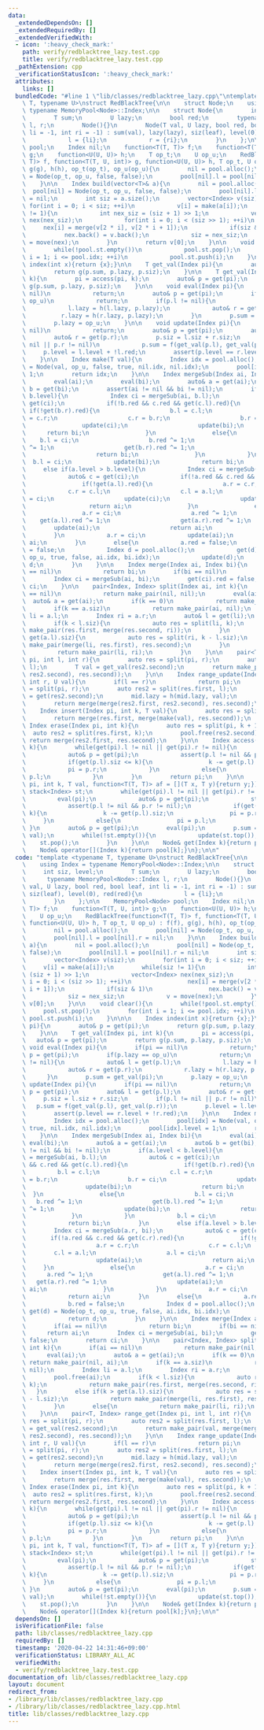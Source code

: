 ```yaml
---
data:
  _extendedDependsOn: []
  _extendedRequiredBy: []
  _extendedVerifiedWith:
  - icon: ':heavy_check_mark:'
    path: verify/redblacktree_lazy.test.cpp
    title: verify/redblacktree_lazy.test.cpp
  _pathExtension: cpp
  _verificationStatusIcon: ':heavy_check_mark:'
  attributes:
    links: []
  bundledCode: "#line 1 \"lib/classes/redblacktree_lazy.cpp\"\ntemplate <typename\
    \ T, typename U>\nstruct RedBlackTree{\n\n    struct Node;\n    using Index =\
    \ typename MemoryPool<Node>::Index;\n\n    struct Node{\n        int siz, level;\n\
    \        T sum;\n        U lazy;\n        bool red;\n        typename MemoryPool<Node>::Index\
    \ l, r;\n        Node(){}\n        Node(T val, U lazy, bool red, bool leaf, int\
    \ li = -1, int ri = -1) : sum(val), lazy(lazy), siz(leaf), level(0), red(red){\n\
    \            l = {li};\n            r = {ri};\n        }\n    };\n\n    MemoryPool<Node>\
    \ pool;\n    Index nil;\n    function<T(T, T)> f;\n    function<T(T, U, int)>\
    \ g;\n    function<U(U, U)> h;\n    T op_t;\n    U op_u;\n    RedBlackTree(function<T(T,\
    \ T)> f, function<T(T, U, int)> g, function<U(U, U)> h, T op_t, U op_u) : f(f),\
    \ g(g), h(h), op_t(op_t), op_u(op_u){\n        nil = pool.alloc();\n        pool[nil]\
    \ = Node(op_t, op_u, false, false);\n        pool[nil].l = pool[nil].r = nil;\n\
    \    }\n\n    Index build(vector<T>& a){\n        nil = pool.alloc();\n      \
    \  pool[nil] = Node(op_t, op_u, false, false);\n        pool[nil].l = pool[nil].r\
    \ = nil;\n        int siz = a.size();\n        vector<Index> v(siz);\n       \
    \ for(int i = 0; i < siz; ++i)\n            v[i] = make(a[i]);\n        while(siz\
    \ != 1){\n            int nex_siz = (siz + 1) >> 1;\n            vector<Index>\
    \ nex(nex_siz);\n            for(int i = 0; i < (siz >> 1); ++i)\n           \
    \     nex[i] = merge(v[2 * i], v[2 * i + 1]);\n            if(siz & 1)\n     \
    \           nex.back() = v.back();\n            siz = nex_siz;\n            v\
    \ = move(nex);\n        }\n        return v[0];\n    }\n\n    void clear(){\n\
    \        while(!pool.st.empty())\n            pool.st.pop();\n        for(int\
    \ i = 1; i <= pool.idx; ++i)\n            pool.st.push(i);\n    }\n\n\n    Index\
    \ index(int x){return {x};}\n\n    T get_val(Index pi){\n        auto& p = get(pi);\n\
    \        return g(p.sum, p.lazy, p.siz);\n    }\n\n    T get_val(Index pi, int\
    \ k){\n        pi = access(pi, k);\n        auto& p = get(pi);\n        return\
    \ g(p.sum, p.lazy, p.siz);\n    }\n\n    void eval(Index pi){\n        if(pi ==\
    \ nil)\n            return;\n        auto& p = get(pi);\n        if(p.lazy ==\
    \ op_u)\n            return;\n        if(p.l != nil){\n            auto& l = get(p.l);\n\
    \            l.lazy = h(l.lazy, p.lazy);\n            auto& r = get(p.r);\n  \
    \          r.lazy = h(r.lazy, p.lazy);\n        }\n        p.sum = get_val(pi);\n\
    \        p.lazy = op_u;\n    }\n\n    void update(Index pi){\n        if(pi ==\
    \ nil)\n            return;\n        auto& p = get(pi);\n        auto& l = get(p.l);\n\
    \        auto& r = get(p.r);\n        p.siz = l.siz + r.siz;\n        if(p.l !=\
    \ nil || p.r != nil)\n            p.sum = f(get_val(p.l), get_val(p.r));\n   \
    \     p.level = l.level + !l.red;\n        assert(p.level == r.level + !r.red);\n\
    \    }\n\n    Index make(T val){\n        Index idx = pool.alloc();\n        pool[idx]\
    \ = Node(val, op_u, false, true, nil.idx, nil.idx);\n        pool[idx].level =\
    \ 1;\n        return idx;\n    }\n\n    Index mergeSub(Index ai, Index bi){\n\
    \        eval(ai);\n        eval(bi);\n        auto& a = get(ai);\n        auto&\
    \ b = get(bi);\n        assert(ai != nil && bi != nil);\n        if(a.level <\
    \ b.level){\n            Index ci = mergeSub(ai, b.l);\n            auto& c =\
    \ get(ci);\n            if(!b.red && c.red && get(c.l).red){\n               \
    \ if(!get(b.r).red){\n                    b.l = c.l;\n                    c.l\
    \ = c.r;\n                    c.r = b.r;\n                    b.r = ci;\n    \
    \                update(ci);\n                    update(bi);\n              \
    \      return bi;\n                }\n                else{\n                \
    \    b.l = ci;\n                    b.red ^= 1;\n                    get(b.l).red\
    \ ^= 1;\n                    get(b.r).red ^= 1;\n                    update(bi);\n\
    \                    return bi;\n                }\n            }\n          \
    \  b.l = ci;\n            update(bi);\n            return bi;\n        }\n   \
    \     else if(a.level > b.level){\n            Index ci = mergeSub(a.r, bi);\n\
    \            auto& c = get(ci);\n            if(!a.red && c.red && get(c.r).red){\n\
    \                if(!get(a.l).red){\n                    a.r = c.r;\n        \
    \            c.r = c.l;\n                    c.l = a.l;\n                    a.l\
    \ = ci;\n                    update(ci);\n                    update(ai);\n  \
    \                  return ai;\n                }\n                else{\n    \
    \                a.r = ci;\n                    a.red ^= 1;\n                \
    \    get(a.l).red ^= 1;\n                    get(a.r).red ^= 1;\n            \
    \        update(ai);\n                    return ai;\n                }\n    \
    \        }\n            a.r = ci;\n            update(ai);\n            return\
    \ ai;\n        }\n        else{\n            a.red = false;\n            b.red\
    \ = false;\n            Index d = pool.alloc();\n            get(d) = Node(op_t,\
    \ op_u, true, false, ai.idx, bi.idx);\n            update(d);\n            return\
    \ d;\n        }\n    }\n\n    Index merge(Index ai, Index bi){\n        if(ai\
    \ == nil)\n            return bi;\n        if(bi == nil)\n            return ai;\n\
    \        Index ci = mergeSub(ai, bi);\n        get(ci).red = false;\n        return\
    \ ci;\n    }\n\n    pair<Index, Index> split(Index ai, int k){\n        if(ai\
    \ == nil)\n            return make_pair(nil, nil);\n        eval(ai);\n      \
    \  auto& a = get(ai);\n        if(k == 0)\n            return make_pair(nil, ai);\n\
    \        if(k == a.siz)\n            return make_pair(ai, nil);\n        Index\
    \ li = a.l;\n        Index ri = a.r;\n        auto& l = get(li);\n        pool.free(ai);\n\
    \        if(k < l.siz){\n            auto res = split(li, k);\n            return\
    \ make_pair(res.first, merge(res.second, ri));\n        }\n        else if(k >\
    \ get(a.l).siz){\n            auto res = split(ri, k - l.siz);\n            return\
    \ make_pair(merge(li, res.first), res.second);\n        }\n        else{\n   \
    \         return make_pair(li, ri);\n        }\n    }\n\n    pair<T, Index> range_get(Index\
    \ pi, int l, int r){\n        auto res = split(pi, r);\n        auto res2 = split(res.first,\
    \ l);\n        T val = get_val(res2.second);\n        return make_pair(val, merge(merge(res2.first,\
    \ res2.second), res.second));\n    }\n\n    Index range_update(Index pi, int l,\
    \ int r, U val){\n        if(l == r)\n            return pi;\n        auto res\
    \ = split(pi, r);\n        auto res2 = split(res.first, l);\n        auto& mid\
    \ = get(res2.second);\n        mid.lazy = h(mid.lazy, val);\n        eval(res2.second);\n\
    \        return merge(merge(res2.first, res2.second), res.second);\n    }\n\n\
    \    Index insert(Index pi, int k, T val){\n        auto res = split(pi, k);\n\
    \        return merge(res.first, merge(make(val), res.second));\n    }\n\n   \
    \ Index erase(Index pi, int k){\n        auto res = split(pi, k + 1);\n      \
    \  auto res2 = split(res.first, k);\n        pool.free(res2.second);\n       \
    \ return merge(res2.first, res.second);\n    }\n\n    Index access(Index pi, int\
    \ k){\n        while(get(pi).l != nil || get(pi).r != nil){\n            eval(pi);\n\
    \            auto& p = get(pi);\n            assert(p.l != nil && p.r != nil);\n\
    \            if(get(p.l).siz <= k){\n                k -= get(p.l).siz;\n    \
    \            pi = p.r;\n            }\n            else{\n                pi =\
    \ p.l;\n            }\n        }\n        return pi;\n    }\n\n    void set(Index\
    \ pi, int k, T val, function<T(T, T)> af = [](T x, T y){return y;}){\n       \
    \ stack<Index> st;\n        while(get(pi).l != nil || get(pi).r != nil){\n   \
    \         eval(pi);\n            auto& p = get(pi);\n            st.push(pi);\n\
    \            assert(p.l != nil && p.r != nil);\n            if(get(p.l).siz <=\
    \ k){\n                k -= get(p.l).siz;\n                pi = p.r;\n       \
    \     }\n            else{\n                pi = p.l;\n            }\n       \
    \ }\n        auto& p = get(pi);\n        eval(pi);\n        p.sum = af(p.sum,\
    \ val);\n        while(!st.empty()){\n            update(st.top());\n        \
    \    st.pop();\n        }\n    }\n\n    Node& get(Index k){return pool[k];}\n\
    \    Node& operator[](Index k){return pool[k];}\n};\n\n"
  code: "template <typename T, typename U>\nstruct RedBlackTree{\n\n    struct Node;\n\
    \    using Index = typename MemoryPool<Node>::Index;\n\n    struct Node{\n   \
    \     int siz, level;\n        T sum;\n        U lazy;\n        bool red;\n  \
    \      typename MemoryPool<Node>::Index l, r;\n        Node(){}\n        Node(T\
    \ val, U lazy, bool red, bool leaf, int li = -1, int ri = -1) : sum(val), lazy(lazy),\
    \ siz(leaf), level(0), red(red){\n            l = {li};\n            r = {ri};\n\
    \        }\n    };\n\n    MemoryPool<Node> pool;\n    Index nil;\n    function<T(T,\
    \ T)> f;\n    function<T(T, U, int)> g;\n    function<U(U, U)> h;\n    T op_t;\n\
    \    U op_u;\n    RedBlackTree(function<T(T, T)> f, function<T(T, U, int)> g,\
    \ function<U(U, U)> h, T op_t, U op_u) : f(f), g(g), h(h), op_t(op_t), op_u(op_u){\n\
    \        nil = pool.alloc();\n        pool[nil] = Node(op_t, op_u, false, false);\n\
    \        pool[nil].l = pool[nil].r = nil;\n    }\n\n    Index build(vector<T>&\
    \ a){\n        nil = pool.alloc();\n        pool[nil] = Node(op_t, op_u, false,\
    \ false);\n        pool[nil].l = pool[nil].r = nil;\n        int siz = a.size();\n\
    \        vector<Index> v(siz);\n        for(int i = 0; i < siz; ++i)\n       \
    \     v[i] = make(a[i]);\n        while(siz != 1){\n            int nex_siz =\
    \ (siz + 1) >> 1;\n            vector<Index> nex(nex_siz);\n            for(int\
    \ i = 0; i < (siz >> 1); ++i)\n                nex[i] = merge(v[2 * i], v[2 *\
    \ i + 1]);\n            if(siz & 1)\n                nex.back() = v.back();\n\
    \            siz = nex_siz;\n            v = move(nex);\n        }\n        return\
    \ v[0];\n    }\n\n    void clear(){\n        while(!pool.st.empty())\n       \
    \     pool.st.pop();\n        for(int i = 1; i <= pool.idx; ++i)\n           \
    \ pool.st.push(i);\n    }\n\n\n    Index index(int x){return {x};}\n\n    T get_val(Index\
    \ pi){\n        auto& p = get(pi);\n        return g(p.sum, p.lazy, p.siz);\n\
    \    }\n\n    T get_val(Index pi, int k){\n        pi = access(pi, k);\n     \
    \   auto& p = get(pi);\n        return g(p.sum, p.lazy, p.siz);\n    }\n\n   \
    \ void eval(Index pi){\n        if(pi == nil)\n            return;\n        auto&\
    \ p = get(pi);\n        if(p.lazy == op_u)\n            return;\n        if(p.l\
    \ != nil){\n            auto& l = get(p.l);\n            l.lazy = h(l.lazy, p.lazy);\n\
    \            auto& r = get(p.r);\n            r.lazy = h(r.lazy, p.lazy);\n  \
    \      }\n        p.sum = get_val(pi);\n        p.lazy = op_u;\n    }\n\n    void\
    \ update(Index pi){\n        if(pi == nil)\n            return;\n        auto&\
    \ p = get(pi);\n        auto& l = get(p.l);\n        auto& r = get(p.r);\n   \
    \     p.siz = l.siz + r.siz;\n        if(p.l != nil || p.r != nil)\n         \
    \   p.sum = f(get_val(p.l), get_val(p.r));\n        p.level = l.level + !l.red;\n\
    \        assert(p.level == r.level + !r.red);\n    }\n\n    Index make(T val){\n\
    \        Index idx = pool.alloc();\n        pool[idx] = Node(val, op_u, false,\
    \ true, nil.idx, nil.idx);\n        pool[idx].level = 1;\n        return idx;\n\
    \    }\n\n    Index mergeSub(Index ai, Index bi){\n        eval(ai);\n       \
    \ eval(bi);\n        auto& a = get(ai);\n        auto& b = get(bi);\n        assert(ai\
    \ != nil && bi != nil);\n        if(a.level < b.level){\n            Index ci\
    \ = mergeSub(ai, b.l);\n            auto& c = get(ci);\n            if(!b.red\
    \ && c.red && get(c.l).red){\n                if(!get(b.r).red){\n           \
    \         b.l = c.l;\n                    c.l = c.r;\n                    c.r\
    \ = b.r;\n                    b.r = ci;\n                    update(ci);\n   \
    \                 update(bi);\n                    return bi;\n              \
    \  }\n                else{\n                    b.l = ci;\n                 \
    \   b.red ^= 1;\n                    get(b.l).red ^= 1;\n                    get(b.r).red\
    \ ^= 1;\n                    update(bi);\n                    return bi;\n   \
    \             }\n            }\n            b.l = ci;\n            update(bi);\n\
    \            return bi;\n        }\n        else if(a.level > b.level){\n    \
    \        Index ci = mergeSub(a.r, bi);\n            auto& c = get(ci);\n     \
    \       if(!a.red && c.red && get(c.r).red){\n                if(!get(a.l).red){\n\
    \                    a.r = c.r;\n                    c.r = c.l;\n            \
    \        c.l = a.l;\n                    a.l = ci;\n                    update(ci);\n\
    \                    update(ai);\n                    return ai;\n           \
    \     }\n                else{\n                    a.r = ci;\n              \
    \      a.red ^= 1;\n                    get(a.l).red ^= 1;\n                 \
    \   get(a.r).red ^= 1;\n                    update(ai);\n                    return\
    \ ai;\n                }\n            }\n            a.r = ci;\n            update(ai);\n\
    \            return ai;\n        }\n        else{\n            a.red = false;\n\
    \            b.red = false;\n            Index d = pool.alloc();\n           \
    \ get(d) = Node(op_t, op_u, true, false, ai.idx, bi.idx);\n            update(d);\n\
    \            return d;\n        }\n    }\n\n    Index merge(Index ai, Index bi){\n\
    \        if(ai == nil)\n            return bi;\n        if(bi == nil)\n      \
    \      return ai;\n        Index ci = mergeSub(ai, bi);\n        get(ci).red =\
    \ false;\n        return ci;\n    }\n\n    pair<Index, Index> split(Index ai,\
    \ int k){\n        if(ai == nil)\n            return make_pair(nil, nil);\n  \
    \      eval(ai);\n        auto& a = get(ai);\n        if(k == 0)\n           \
    \ return make_pair(nil, ai);\n        if(k == a.siz)\n            return make_pair(ai,\
    \ nil);\n        Index li = a.l;\n        Index ri = a.r;\n        auto& l = get(li);\n\
    \        pool.free(ai);\n        if(k < l.siz){\n            auto res = split(li,\
    \ k);\n            return make_pair(res.first, merge(res.second, ri));\n     \
    \   }\n        else if(k > get(a.l).siz){\n            auto res = split(ri, k\
    \ - l.siz);\n            return make_pair(merge(li, res.first), res.second);\n\
    \        }\n        else{\n            return make_pair(li, ri);\n        }\n\
    \    }\n\n    pair<T, Index> range_get(Index pi, int l, int r){\n        auto\
    \ res = split(pi, r);\n        auto res2 = split(res.first, l);\n        T val\
    \ = get_val(res2.second);\n        return make_pair(val, merge(merge(res2.first,\
    \ res2.second), res.second));\n    }\n\n    Index range_update(Index pi, int l,\
    \ int r, U val){\n        if(l == r)\n            return pi;\n        auto res\
    \ = split(pi, r);\n        auto res2 = split(res.first, l);\n        auto& mid\
    \ = get(res2.second);\n        mid.lazy = h(mid.lazy, val);\n        eval(res2.second);\n\
    \        return merge(merge(res2.first, res2.second), res.second);\n    }\n\n\
    \    Index insert(Index pi, int k, T val){\n        auto res = split(pi, k);\n\
    \        return merge(res.first, merge(make(val), res.second));\n    }\n\n   \
    \ Index erase(Index pi, int k){\n        auto res = split(pi, k + 1);\n      \
    \  auto res2 = split(res.first, k);\n        pool.free(res2.second);\n       \
    \ return merge(res2.first, res.second);\n    }\n\n    Index access(Index pi, int\
    \ k){\n        while(get(pi).l != nil || get(pi).r != nil){\n            eval(pi);\n\
    \            auto& p = get(pi);\n            assert(p.l != nil && p.r != nil);\n\
    \            if(get(p.l).siz <= k){\n                k -= get(p.l).siz;\n    \
    \            pi = p.r;\n            }\n            else{\n                pi =\
    \ p.l;\n            }\n        }\n        return pi;\n    }\n\n    void set(Index\
    \ pi, int k, T val, function<T(T, T)> af = [](T x, T y){return y;}){\n       \
    \ stack<Index> st;\n        while(get(pi).l != nil || get(pi).r != nil){\n   \
    \         eval(pi);\n            auto& p = get(pi);\n            st.push(pi);\n\
    \            assert(p.l != nil && p.r != nil);\n            if(get(p.l).siz <=\
    \ k){\n                k -= get(p.l).siz;\n                pi = p.r;\n       \
    \     }\n            else{\n                pi = p.l;\n            }\n       \
    \ }\n        auto& p = get(pi);\n        eval(pi);\n        p.sum = af(p.sum,\
    \ val);\n        while(!st.empty()){\n            update(st.top());\n        \
    \    st.pop();\n        }\n    }\n\n    Node& get(Index k){return pool[k];}\n\
    \    Node& operator[](Index k){return pool[k];}\n};\n\n"
  dependsOn: []
  isVerificationFile: false
  path: lib/classes/redblacktree_lazy.cpp
  requiredBy: []
  timestamp: '2020-04-22 14:31:46+09:00'
  verificationStatus: LIBRARY_ALL_AC
  verifiedWith:
  - verify/redblacktree_lazy.test.cpp
documentation_of: lib/classes/redblacktree_lazy.cpp
layout: document
redirect_from:
- /library/lib/classes/redblacktree_lazy.cpp
- /library/lib/classes/redblacktree_lazy.cpp.html
title: lib/classes/redblacktree_lazy.cpp
---
```

